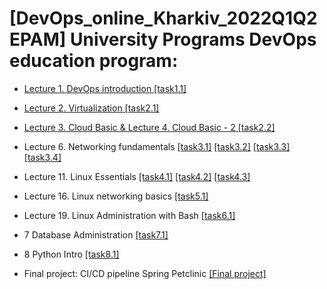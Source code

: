 # [DevOps_online_Kharkiv_2022Q1Q2 EPAM] University Programs DevOps education program:

+ [Lecture 1. DevOps introduction [task1.1]](https://github.com/vyurchenko1986/DevOps_online_Kharkiv_2022Q1Q2-/tree/main/m1/task1.1)

+ [Lecture 2. Virtualization [task2.1]](https://github.com/vyurchenko1986/DevOps_online_Kharkiv_2022Q1Q2-/blob/main/m2/task2.1)

+ [Lecture 3. Cloud Basic & Lecture 4. Cloud Basic - 2 [task2.2]](https://github.com/vyurchenko1986/DevOps_online_Kharkiv_2022Q1Q2-/tree/main/m2/task2.2)

+ Lecture 6. Networking fundamentals [[task3.1]](https://github.com/vyurchenko1986/DevOps_online_Kharkiv_2022Q1Q2-/tree/main/m3/task3.1) [[task3.2]](https://github.com/vyurchenko1986/DevOps_online_Kharkiv_2022Q1Q2-/tree/main/m3/task3.2) [[task3.3]](https://github.com/vyurchenko1986/DevOps_online_Kharkiv_2022Q1Q2-/tree/main/m3/task3.3) [[task3.4]](https://github.com/vyurchenko1986/DevOps_online_Kharkiv_2022Q1Q2-/tree/main/m3/task3.4#readme)

+ Lecture 11. Linux Essentials [[task4.1]](https://github.com/vyurchenko1986/DevOps_online_Kharkiv_2022Q1Q2-/blob/main/m4/task4.1/) [[task4.2]](https://github.com/vyurchenko1986/DevOps_online_Kharkiv_2022Q1Q2-/tree/main/m4/task4.2) [[task4.3]](https://github.com/vyurchenko1986/DevOps_online_Kharkiv_2022Q1Q2-/tree/main/m4/task4.3)

+ Lecture 16. Linux networking basics [[task5.1]](https://github.com/vyurchenko1986/DevOps_online_Kharkiv_2022Q1Q2-/tree/main/m5/task5.1)

+ Lecture 19. Linux Administration with Bash [[task6.1]](https://github.com/vyurchenko1986/DevOps_online_Kharkiv_2022Q1Q2-/tree/main/m6/task6.1)

+ 7 Database Administration [[task7.1]](https://github.com/vyurchenko1986/DevOps_online_Kharkiv_2022Q1Q2-/tree/main/m7/task7.1)

+ 8 Python Intro [[task8.1]](https://github.com/vyurchenko1986/DevOps_online_Kharkiv_2022Q1Q2-/tree/main/m8/task8.1)

+ Final project: CI/CD pipeline Spring Petclinic [[Final project]](https://github.com/vyurchenko1986/DevOps_online_Kharkiv_2022Q1Q2-/tree/develop/final_project)
